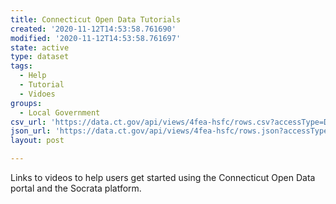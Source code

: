```yaml
---
title: Connecticut Open Data Tutorials
created: '2020-11-12T14:53:58.761690'
modified: '2020-11-12T14:53:58.761697'
state: active
type: dataset
tags:
  - Help
  - Tutorial
  - Vidoes
groups:
  - Local Government
csv_url: 'https://data.ct.gov/api/views/4fea-hsfc/rows.csv?accessType=DOWNLOAD'
json_url: 'https://data.ct.gov/api/views/4fea-hsfc/rows.json?accessType=DOWNLOAD'
layout: post

---
```

Links to videos to help users get started using the Connecticut Open Data portal and the Socrata platform.
